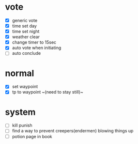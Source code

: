 # vote
- [x] generic vote
- [x] time set day
- [x] time set night
- [x] weather clear
- [x] change timer to 15sec
- [x] auto vote when initiating
- [ ] auto conclude

# normal
- [x] set waypoint
- [x] tp to waypoint ~(need to stay still)~

# system
- [ ] kill punish
- [ ] find a way to prevent creepers(endermen) blowing things up
- [ ] potion page in book
